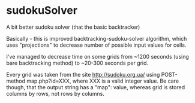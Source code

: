 # sudokuSolver
A bit better sudoku solver (that the basic backtracker)

Basically - this is improved backtracking-sudoku-solver algorithm, which uses "projections" to decrease number of possible input values for cells. 

I've managed to decrease time on some grids from ~1200 seconds (using bare backtracking method) to ~20-300 seconds per grid.

Every grid was taken from the site http://sudoku.org.ua/ using POST-method map.php?id=XXX, where XXX is a valid integer value. Be care though, that the output string has a "map": value, whereas grid is stored columns by rows, not rows by columns.
